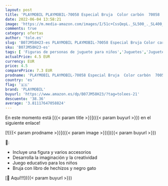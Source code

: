 ```yaml
---
layout: post
title: 'PLAYMOBIL PLAYMOBIL-70058 Especial Bruja  Color carbón  70058 '
date: 2022-06-04 13:58:21
image: 'https://m.media-amazon.com/images/I/51c+CssQepL._SL500_._SL400_.jpg'
comments: true
category: ofertas
author: 'tole.es'
slug: 'B07JM58H23-es PLAYMOBIL PLAYMOBIL-70058 Especial Bruja Color carbón 70058'
sku: 'B07JM58H23-es'
tags: [ 'Figuras de personas de juguete para niños','Juguetes','Juguetes y juegos','Muñecos y figuras','playmobil','🇪🇸', ]
actualPrice: 4.5 EUR
currency: EUR
price: 4.5
comparePrice: 7.3 EUR
prodname: 'PLAYMOBIL PLAYMOBIL-70058 Especial Bruja  Color carbón  70058 '
country: 'es'
flag: '🇪🇸'
brand: 'PLAYMOBIL'
buyurl: 'https://www.amazon.es/dp/B07JM58H23/?tag=tolees-21'
descuento: '38.36'
average: '3.81117647058824'
---
```


En este momento está [{{< param title >}}]({{< param buyurl >}}) en el siguiente enlace!

[![{{< param prodname >}}]({{< param image >}})]({{< param buyurl >}})

🔎:

- Incluye una figura y varios accesorios
- Desarrolla la imaginación y la creatividad
- Juego educativo para los niños
- Bruja con libro de hechizos y negro gato

[🛒 Aquí!!!]({{< param buyurl >}})
